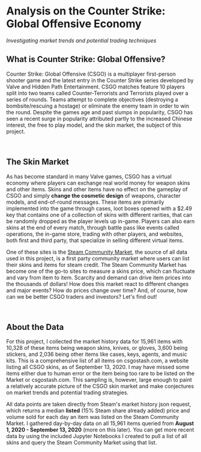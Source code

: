 # Analysis on the Counter Strike: Global Offensive Economy
*Investigating market trends and potential trading techniques*

## What is Counter Strike: Global Offensive?

Counter Strike: Global Offensive (CSGO) is a multiplayer first-person shooter game and the latest entry in the Counter Strike series developed by Valve and Hidden Path Entertainment. CSGO matches feature 10 players split into two teams called Counter-Terrorists and Terrorists played over a series of rounds. Teams attempt to complete objectives (destroying a bombsite/rescuing a hostage) or eliminate the enemy team in order to win the round. Despite the games age and past slumps in popularity, CSGO has seen a recent surge in popularity attributed partly to the increased Chinese interest, the free to play model, and the skin market, the subject of this project.

<br />

## The Skin Market

As has become standard in many Valve games, CSGO has a virtual economy where players can exchange real world money for weapon skins and other items. Skins and other items have no effect on the gameplay of CSGO and simply **change the cosmetic design** of weapons, character models, and end-of-round messages. These items are primarily implemented into the game through cases, loot boxes opened with a $2.49 key that contains one of a collection of skins with different rarities, that can be randomly dropped as the player levels up in-game. Players can also earn skins at the end of every match, through battle pass like events called operations, the in-game store, trading with other players, and websites, both first and third party, that specialize in selling different virtual items. 

One of these sites is the [Steam Community Market](https://steamcommunity.com/market/), the source of all data used in this project, is a first party community market where users can list their skins and items for steam credit. The Steam Community Market has become one of the go-to sites to measure a skins price, which can fluctuate and vary from item to item. Scarcity and demand can drive item prices into the thousands of dollars! How does this market react to different changes and major events? How do prices change over time? And, of course, how can we be better CSGO traders and investors? Let's find out!

<br />

## About the Data

For this project, I collected the market history data for 15,961 items with 10,328 of these items being weapon skins, knives, or gloves, 3,600 being stickers, and 2,036 being other items like cases, keys, agents, and music kits. This is a comprehensive list of all items on csgostash.com, a website listing all CSGO skins, as of September 13, 2020. I may have missed some items either due to human error or the item being too rare to be listed on the Market or csgostash.com. This sampling is, however, large enough to paint a relatively accurate picture of the CSGO skin market and make conjectures on market trends and potential trading strategies. 

All data points are taken directly from Steam's market history json request, which returns a median **listed** (15% Steam share already added) price and volume sold for each day an item was listed on the Steam Community Market. I gathered day-by-day data on all 15,961 items queried from **August 1, 2020 - September 13, 2020** (more on this later). You can get more recent data by using the included Jupyter Notebooks I created to pull a list of all skins and query the Steam Community Market using that list.